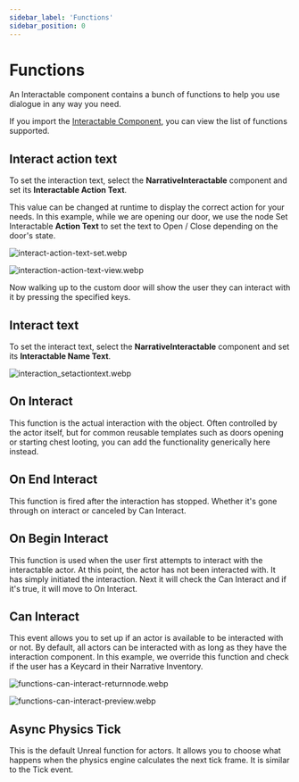 ```yaml
---
sidebar_label: 'Functions'
sidebar_position: 0
---
```


# Functions

An Interactable component contains a bunch of functions to help you use dialogue in any way you need.

If you import the [Interactable Component](./index.md), you can view the list of functions supported.

## Interact action text

To set the interaction text, select the **NarrativeInteractable** component and set its **Interactable Action Text**.

This value can be changed at runtime to display the correct action for your needs. In this example, while we are opening our door, we use the node Set Interactable **Action Text** to set the text to Open / Close depending on the door's state.

![interact-action-text-set.webp](//img/interaction/interaction-action-text-set.webp)

![interaction-action-text-view.webp](//img/interaction/interaction-action-text-view.webp)

Now walking up to the custom door will show the user they can interact with it by pressing the specified keys.

## Interact text

To set the interact text, select the **NarrativeInteractable** component and set its **Interactable Name Text**.

![interaction_setactiontext.webp](//img/interaction/interaction_setactiontext.webp)

## On Interact

This function is the actual interaction with the object. Often controlled by the actor itself, but for common reusable templates such as doors opening or starting chest looting, you can add the functionality generically here instead.

## On End Interact

This function is fired after the interaction has stopped. Whether it's gone through on interact or canceled by Can Interact.

## On Begin Interact

This function is used when the user first attempts to interact with the interactable actor. At this point, the actor has not been interacted with. It has simply initiated the interaction. Next it will check the Can Interact and if it's true, it will move to On Interact.

## Can Interact

This event allows you to set up if an actor is available to be interacted with or not. By default, all actors can be interacted with as long as they have the interaction component. In this example, we override this function and check if the user has a Keycard in their Narrative Inventory.

![functions-can-interact-returnnode.webp](//img/interaction/functions-can-interact-returnnode.webp)

![functions-can-interact-preview.webp](//img/interaction/functions-can-interact-preview.webp)

## Async Physics Tick

This is the default Unreal function for actors. It allows you to choose what happens when the physics engine calculates the next tick frame. It is similar to the Tick event.

